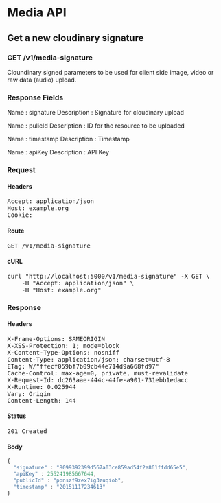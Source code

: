 # Media API

## Get a new cloudinary signature

### GET /v1/media-signature

Cloundinary signed parameters to be used for client side image, video or raw data (audio) upload.

### Response Fields

Name : signature
Description : Signature for cloudinary upload

Name : pulicId
Description : ID for the resource to be uploaded

Name : timestamp
Description : Timestamp

Name : apiKey
Description : API Key

### Request

#### Headers

<pre>Accept: application/json
Host: example.org
Cookie: </pre>

#### Route

<pre>GET /v1/media-signature</pre>

#### cURL

<pre class="request">curl &quot;http://localhost:5000/v1/media-signature&quot; -X GET \
	-H &quot;Accept: application/json&quot; \
	-H &quot;Host: example.org&quot;</pre>

### Response

#### Headers

<pre>X-Frame-Options: SAMEORIGIN
X-XSS-Protection: 1; mode=block
X-Content-Type-Options: nosniff
Content-Type: application/json; charset=utf-8
ETag: W/&quot;ffecf059bf7b09cb44e714d9a668fd97&quot;
Cache-Control: max-age=0, private, must-revalidate
X-Request-Id: dc263aae-444c-44fe-a901-731ebb1edacc
X-Runtime: 0.025944
Vary: Origin
Content-Length: 144</pre>

#### Status

<pre>201 Created</pre>

#### Body

```javascript
{
  "signature" : "8099392399d567a03ce859ad54f2a861ffdd65e5",
  "apiKey" : 255241985667644,
  "publicId" : "ppnszf9zex7ig3zuqiob",
  "timestamp" : "20151117234613"
}
```
